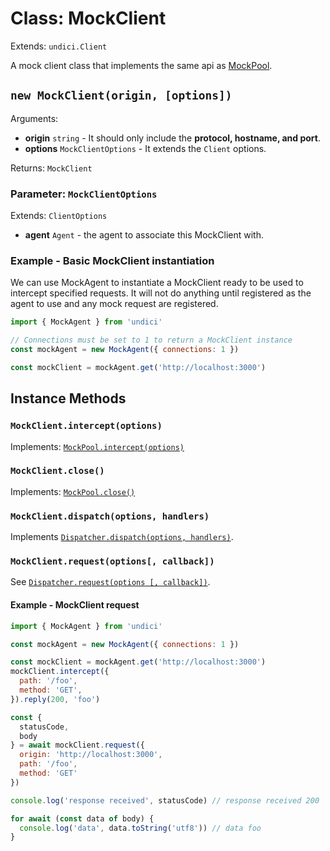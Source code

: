 # Class: MockClient

Extends: `undici.Client`

A mock client class that implements the same api as [MockPool](docs/api/MockPool.md).

## `new MockClient(origin, [options])`

Arguments:

* **origin** `string` - It should only include the **protocol, hostname, and port**.
* **options** `MockClientOptions` - It extends the `Client` options.

Returns: `MockClient`

### Parameter: `MockClientOptions`

Extends: `ClientOptions`

* **agent** `Agent` - the agent to associate this MockClient with.

### Example - Basic MockClient instantiation

We can use MockAgent to instantiate a MockClient ready to be used to intercept specified requests. It will not do anything until registered as the agent to use and any mock request are registered.

```js
import { MockAgent } from 'undici'

// Connections must be set to 1 to return a MockClient instance
const mockAgent = new MockAgent({ connections: 1 })

const mockClient = mockAgent.get('http://localhost:3000')
```

## Instance Methods

### `MockClient.intercept(options)`

Implements: [`MockPool.intercept(options)`](docs/api/MockPool.md#mockpoolinterceptoptions)

### `MockClient.close()`

Implements: [`MockPool.close()`](docs/api/MockPool.md#mockpoolclose)

### `MockClient.dispatch(options, handlers)`

Implements [`Dispatcher.dispatch(options, handlers)`](docs/api/Dispatcher.md#dispatcherdispatchoptions-handler).

### `MockClient.request(options[, callback])`

See [`Dispatcher.request(options [, callback])`](docs/api/Dispatcher.md#dispatcherrequestoptions-callback).

#### Example - MockClient request

```js
import { MockAgent } from 'undici'

const mockAgent = new MockAgent({ connections: 1 })

const mockClient = mockAgent.get('http://localhost:3000')
mockClient.intercept({
  path: '/foo',
  method: 'GET',
}).reply(200, 'foo')

const {
  statusCode,
  body
} = await mockClient.request({
  origin: 'http://localhost:3000',
  path: '/foo',
  method: 'GET'
})

console.log('response received', statusCode) // response received 200

for await (const data of body) {
  console.log('data', data.toString('utf8')) // data foo
}
```
